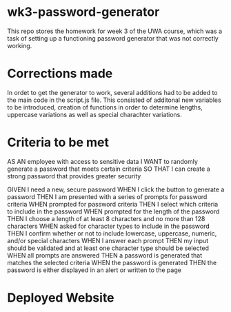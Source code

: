 # wk3-password-generator
This repo stores the homework for week 3 of the UWA course, which was a task of setting up a functioning password generator that was not correctly working. 

# Corrections made 
In ordet to get the generator to work, several additions had to be added to the main code in the script.js file. This consisted of additonal new variables to be introduced, creation of functions in order to determine lengths, uppercase variations as well as special charachter variations. 

# Criteria to be met
AS AN employee with access to sensitive data
I WANT to randomly generate a password that meets certain criteria
SO THAT I can create a strong password that provides greater security

GIVEN I need a new, secure password
WHEN I click the button to generate a password
THEN I am presented with a series of prompts for password criteria
WHEN prompted for password criteria
THEN I select which criteria to include in the password
WHEN prompted for the length of the password
THEN I choose a length of at least 8 characters and no more than 128 characters
WHEN asked for character types to include in the password
THEN I confirm whether or not to include lowercase, uppercase, numeric, and/or special characters
WHEN I answer each prompt
THEN my input should be validated and at least one character type should be selected
WHEN all prompts are answered
THEN a password is generated that matches the selected criteria
WHEN the password is generated
THEN the password is either displayed in an alert or written to the page

# Deployed Website 


